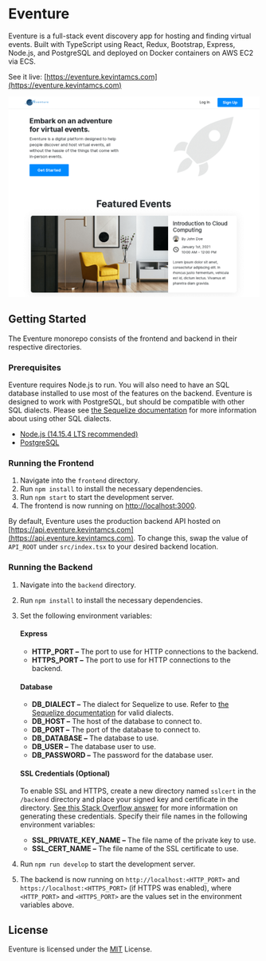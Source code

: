 # Eventure

Eventure is a full-stack event discovery app for hosting and finding virtual events. Built with TypeScript using React, Redux, Bootstrap, Express, Node.js, and PostgreSQL and deployed on Docker containers on AWS EC2 via ECS.

See it live: [https://eventure.kevintamcs.com](https://eventure.kevintamcs.com)

![A screenshot of Eventure](eventure-screenshot.png)

## Getting Started

The Eventure monorepo consists of the frontend and backend in their respective directories.

### Prerequisites

Eventure requires Node.js to run. You will also need to have an SQL database installed to use most of the features on the backend. Eventure is designed to work with PostgreSQL, but should be compatible with other SQL dialects. Please see [the Sequelize documentation](https://sequelize.org/master/manual/dialect-specific-things.html) for more information about using other SQL dialects. 

- [Node.js (14.15.4 LTS recommended)](https://nodejs.org/)
- [PostgreSQL](https://www.postgresql.org/)

### Running the Frontend
1. Navigate into the `frontend` directory.
2. Run `npm install` to install the necessary dependencies.
3. Run `npm start` to start the development server.
4. The frontend is now running on [http://localhost:3000](http://localhost:3000).

By default, Eventure uses the production backend API hosted on [https://api.eventure.kevintamcs.com](https://api.eventure.kevintamcs.com). To change this, swap the value of `API_ROOT` under `src/index.tsx` to your desired backend location.

### Running the Backend
1. Navigate into the `backend` directory.
2. Run `npm install` to install the necessary dependencies.
3. Set the following environment variables:
   
    #### Express
    - **HTTP_PORT –** The port to use for HTTP connections to the backend.
    - **HTTPS_PORT –** The port to use for HTTP connections to the backend.
    
    #### Database
    - **DB_DIALECT –** The dialect for Sequelize to use. Refer to [the Sequelize documentation](https://sequelize.org/master/manual/dialect-specific-things.html) for valid dialects.
    - **DB_HOST –** The host of the database to connect to.
    - **DB_PORT –** The port of the database to connect to.
    - **DB_DATABASE –** The database to use. 
    - **DB_USER –** The database user to use.
    - **DB_PASSWORD –** The password for the database user.
    
    #### SSL Credentials (Optional)
   To enable SSL and HTTPS, create a new directory named `sslcert` in the `/backend` directory and place your signed key and certificate in the directory. [See this Stack Overflow answer](https://stackoverflow.com/a/52007971) for more information on generating these credentials. Specify their file names in the following environment variables:
    - **SSL_PRIVATE_KEY_NAME –** The file name of the private key to use.
    - **SSL_CERT_NAME –** The file name of the SSL certificate to use.

4. Run `npm run develop` to start the development server.
5. The backend is now running on `http://localhost:<HTTP_PORT>` and `https://localhost:<HTTPS_PORT>` (if HTTPS was enabled), where `<HTTP_PORT>` and `<HTTPS_PORT>` are the values set in the environment variables above.

## License

Eventure is licensed under the [MIT](LICENSE) License.